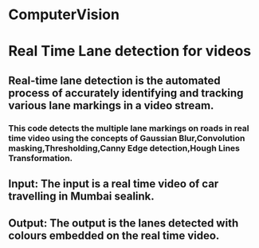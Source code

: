 # ComputerVision
# Real Time Lane detection for videos
## Real-time lane detection is the automated process of accurately identifying and tracking various lane markings in a video stream.
### This code detects the multiple lane markings on roads in real time video using the concepts of Gaussian Blur,Convolution masking,Thresholding,Canny Edge detection,Hough Lines Transformation.
## Input: The input is a real time video of car travelling in Mumbai sealink.
## Output: The output is the lanes detected with colours embedded on the real time video.
